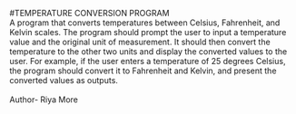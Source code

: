 #TEMPERATURE CONVERSION PROGRAM
<br>
A program that converts temperatures between Celsius, Fahrenheit, and Kelvin scales.
The program should prompt the user to input a temperature value and the original unit of measurement. It should then convert the temperature to the other two units and display the converted values to the user.
For example, if the user enters a temperature of 25 degrees Celsius, the program should convert it to Fahrenheit and Kelvin, and present the converted values as outputs.
<br>
<br>
Author- Riya More
